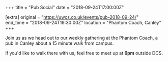+++
title = "Pub Social"
date = "2018-09-24T17:00:00Z"

[extra]
original = "https://uwcs.co.uk/events/pub-2018-09-24/"    
end_time = "2018-09-24T19:30:00Z"
location = "Phantom Coach, Canley"
+++

Join us as we head out to our weekly gathering at the Phantom Coach, a pub in Canley about a 15 minute walk from campus.

If you'd like to walk there with us, feel free to meet up at **6pm** outside DCS.


